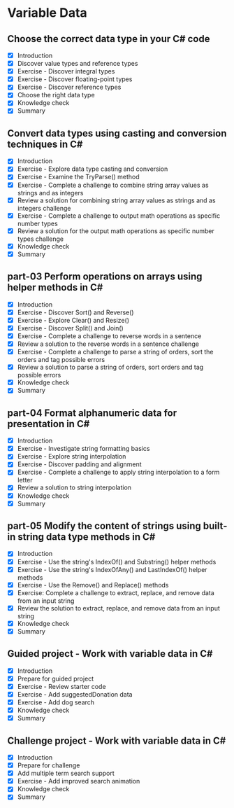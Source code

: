 # Variable Data

## Choose the correct data type in your C# code

- [x] Introduction
- [x] Discover value types and reference types
- [x] Exercise - Discover integral types
- [x] Exercise - Discover floating-point types
- [x] Exercise - Discover reference types
- [x] Choose the right data type
- [x] Knowledge check
- [x] Summary

## Convert data types using casting and conversion techniques in C\#

- [x] Introduction
- [x] Exercise - Explore data type casting and conversion
- [x] Exercise - Examine the TryParse() method
- [x] Exercise - Complete a challenge to combine string array values as strings and as integers
- [x] Review a solution for combining string array values as strings and as integers challenge
- [x] Exercise - Complete a challenge to output math operations as specific number types
- [x] Review a solution for the output math operations as specific number types challenge
- [x] Knowledge check
- [x] Summary

## part-03 Perform operations on arrays using helper methods in C\#

- [x] Introduction
- [x] Exercise - Discover Sort() and Reverse()
- [x] Exercise - Explore Clear() and Resize()
- [x] Exercise - Discover Split() and Join()
- [x] Exercise - Complete a challenge to reverse words in a sentence
- [x] Review a solution to the reverse words in a sentence challenge
- [x] Exercise - Complete a challenge to parse a string of orders, sort the orders and tag possible errors
- [x] Review a solution to parse a string of orders, sort orders and tag possible errors
- [x] Knowledge check
- [x] Summary

## part-04 Format alphanumeric data for presentation in C\#

- [x] Introduction
- [x] Exercise - Investigate string formatting basics
- [x] Exercise - Explore string interpolation
- [x] Exercise - Discover padding and alignment
- [x] Exercise - Complete a challenge to apply string interpolation to a form letter
- [x] Review a solution to string interpolation
- [x] Knowledge check
- [x] Summary

## part-05 Modify the content of strings using built-in string data type methods in C\#

- [x] Introduction
- [x] Exercise - Use the string's IndexOf() and Substring() helper methods
- [x] Exercise - Use the string's IndexOfAny() and LastIndexOf() helper methods
- [x] Exercise - Use the Remove() and Replace() methods
- [x] Exercise: Complete a challenge to extract, replace, and remove data from an input string
- [x] Review the solution to extract, replace, and remove data from an input string
- [x] Knowledge check
- [x] Summary

## Guided project - Work with variable data in C\#

- [x] Introduction
- [x] Prepare for guided project
- [x] Exercise - Review starter code
- [x] Exercise - Add suggestedDonation data
- [x] Exercise - Add dog search
- [x] Knowledge check
- [x] Summary

## Challenge project - Work with variable data in C\#

- [x] Introduction
- [x] Prepare for challenge
- [x] Add multiple term search support
- [x] Exercise - Add improved search animation
- [x] Knowledge check
- [x] Summary
